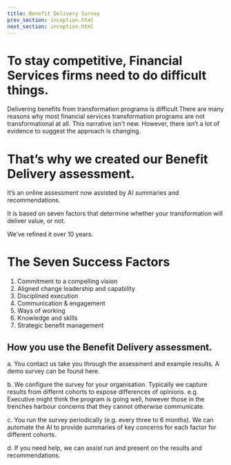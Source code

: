 ```yaml
---
title: Benefit Delivery Survey
prev_section: inception.html
next_section: inception.html
---
```


To stay competitive, Financial Services firms need to do **difficult things**.
==============

Delivering benefits from transformation programs is difficult.There are many reasons why most financial services transformation programs are not transformational at all. This narrative isn't new. However, there isn’t a lot of evidence to suggest the approach is changing.

That’s why we created our **Benefit Delivery** assessment.
==============

It’s an online assessment now assisted by AI summaries and recommendations.

It is based on seven factors that determine whether your transformation will deliver value, or not. 

We’ve refined it over 10 years.

The Seven **Success Factors**
==============

1.    Commitment to a compelling vision
2.    Aligned change leadership and capability
3.    Disciplined execution
4.    Communication & engagement
5.    Ways of working
6.    Knowledge and skills
7.    Strategic benefit management


How you use the **Benefit Delivery** assessment.
------------------

a. You contact us take you through the assessment and example results. A demo survey can be found here. 

b. We configure the survey for your organisation. Typically we capture results from differnt cohorts to expose differences of opinions. e.g. Executive might think the program is going well, however those in the trenches harbour concerns that they cannot otherwise communicate. 

c. You run the survey periodically (e.g. every three to 6 months). We can automate the AI to provide summaries of key concerns for each factor for different cohorts. 

d. If you need help, we can assist run and present on the results and recommendations.









